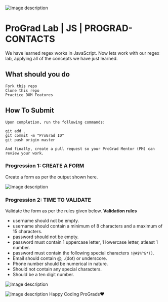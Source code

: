 ![Image description](https://i1.faceprep.in/ProGrad/prograd-logo.png)

# ProGrad Lab | JS | PROGRAD-CONTACTS

We have learned regex works in JavaScript. Now lets work with our regex lab, applying all of the concepts we have just learned.

## What should you do
```
Fork this repo
Clone this repo
Practice DOM Features
```

## How To Submit
```
Upon completion, run the following commands:

git add .
git commit -m "ProGrad ID"
git push origin master

And finally, create a pull request so your ProGrad Mentor (PM) can review your work.
```

### Progression 1: CREATE A FORM
Create a form as per the output shown here.

![Image description]()

### Progression 2: TIME TO VALIDATE
Validate the form as per the rules given below.
**Validation rules**
- username should not be empty.
- username should contain a minimum of 8 characters and a maximum of 15 characters.
- password should not be empty.
- password must contain 1 uppercase letter, 1 lowercase letter, atleast 1 number.
- password must contain the following special characters ```!@#$%^&*()```.
- Email should contain @, .(dot) or underscore.
- Phone number should be numerical in nature.
- Should not contain any special characters.
- Should be a ten digit number.


![Image description]()



![Image description]()
Happy Coding ProGrads❤️
